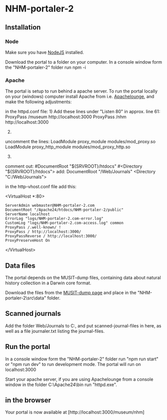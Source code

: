 # NHM-portaler-2

## Installation
### Node
Make sure you have [NodeJS](https://nodejs.org/en/) installed.

Download the portal to a folder on your computer. In a console window form the "NHM-portaler-2" folder run npm -i

### Apache
The portal is setup to run behind a apache server. To run the portal locally on your (windows) computer install Apache from i.e. [Apachelounge](https://www.apachelounge.com/download/), and make the following adjustments:

in the httpd.conf file:
1)
Add these lines under "Listen 80" in approx. line 61:
ProxyPass /museum http://localhost:3000
ProxyPass /nhm http://localhost:3000

2)
uncomment the lines:
LoadModule proxy_module modules/mod_proxy.so
LoadModule proxy_http_module modules/mod_proxy_http.so

3)
comment out:
#DocumentRoot "${SRVROOT}/htdocs"
#<Directory "${SRVROOT}/htdocs">
add:
DocumentRoot "/Web/Journals"
<Directory "C:/Web/Journals">


in the http-vhost.conf file add this:

<VirtualHost *:80>

    ServerAdmin webmaster@NHM-portaler-2.com
	DocumentRoot "/Apache24/htdocs/NHM-portaler-2/public"
    ServerName localhost
    ErrorLog "logs/NHM-portaler-2.com-error.log"
    CustomLog "logs/NHM-portaler-2.com-access.log" common
	ProxyPass /.well-known/ !
	ProxyPass / http://localhost:3000/
	ProxyPassReverse / http://localhost:3000/
	ProxyPreserveHost On
	

\</VirtualHost>


## Data files
The portal depends on the MUSIT-dump files, containing data about natural history collection in a Darwin core format.

Download the files from the [MUSIT-dump page](http://www.unimus.no/nedlasting/datasett/) and place in the "NHM-portaler-2\src\data" folder.

## Scanned journals
Add the folder Web/Journals to C:, and put scanned-journal-files in here, as well as a file journaler.txt listing the journal-files.

## Run the portal
In a console window form the "NHM-portaler-2" folder run "npm run start" or "npm run dev" to run development mode. The portal will run on localhost:3000

Start your apache server, if you are using Apachelounge from a console window in the folder  C:\Apache24\bin run "httpd.exe".

## in the browser
Your portal is now available at [http://localhost:3000/museum/nhm]
